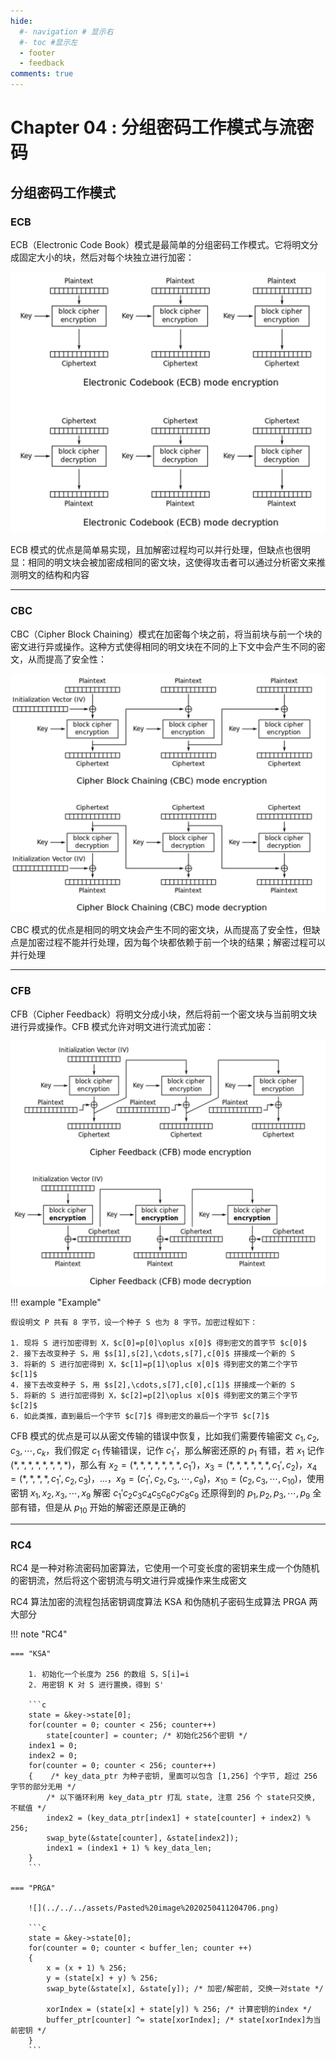 ```yaml
---
hide:
  #- navigation # 显示右
  #- toc #显示左
  - footer
  - feedback
comments: true
--- 
```


# Chapter 04 : 分组密码工作模式与流密码

## 分组密码工作模式

### ECB

ECB（Electronic Code Book）模式是最简单的分组密码工作模式。它将明文分成固定大小的块，然后对每个块独立进行加密：

![](../../../assets/Pasted%20image%2020250411004232.png)

ECB 模式的优点是简单易实现，且加解密过程均可以并行处理，但缺点也很明显：相同的明文块会被加密成相同的密文块，这使得攻击者可以通过分析密文来推测明文的结构和内容
***
### CBC

CBC（Cipher Block Chaining）模式在加密每个块之前，将当前块与前一个块的密文进行异或操作。这种方式使得相同的明文块在不同的上下文中会产生不同的密文，从而提高了安全性：

![](../../../assets/Pasted%20image%2020250411004957.png)

CBC 模式的优点是相同的明文块会产生不同的密文块，从而提高了安全性，但缺点是加密过程不能并行处理，因为每个块都依赖于前一个块的结果；解密过程可以并行处理
***
### CFB

CFB（Cipher Feedback）将明文分成小块，然后将前一个密文块与当前明文块进行异或操作。CFB 模式允许对明文进行流式加密：

![](../../../assets/Pasted%20image%2020250411151717.png)

!!! example "Example"

	假设明文 P 共有 8 字节，设一个种子 S 也为 8 字节。加密过程如下：
	
	1. 现将 S 进行加密得到 X，$c[0]=p[0]\oplus x[0]$ 得到密文的首字节 $c[0]$
	2. 接下去改变种子 S，用 $s[1],s[2],\cdots,s[7],c[0]$ 拼接成一个新的 S
	3. 将新的 S 进行加密得到 X，$c[1]=p[1]\oplus x[0]$ 得到密文的第二个字节 $c[1]$
	4. 接下去改变种子 S，用 $s[2],\cdots,s[7],c[0],c[1]$ 拼接成一个新的 S
	5. 将新的 S 进行加密得到 X，$c[2]=p[2]\oplus x[0]$ 得到密文的第三个字节 $c[2]$
	6. 如此类推，直到最后一个字节 $c[7]$ 得到密文的最后一个字节 $c[7]$

CFB 模式的优点是可以从密文传输的错误中恢复，比如我们需要传输密文 $c_1,c_2,c_3,\cdots,c_k$，我们假定 $c_1$ 传输错误，记作 $c_1'$，那么解密还原的 $p_1$ 有错，若 $x_1$ 记作 $(*,*,*,*,*,*,*,*)$，那么有 $x_2=(*,*,*,*,*,*,*,c_1')$，$x_3=(*,*,*,*,*,*,c_1',c_2)$，$x_4=(*,*,*,*,c_1',c_2,c_3)$，...，$x_9=(c_1',c_2,c_3,\cdots,c_9)$，$x_{10}=(c_2,c_3,\cdots,c_{10})$，使用密钥 $x_1,x_2,x_3,\cdots,x_9$ 解密 $c_1'c_2c_3c_4c_5c_6c_7c_8c_9$ 还原得到的 $p_1,p_2,p_3,\cdots,p_9$ 全部有错，但是从 $p_{10}$ 开始的解密还原是正确的
***
### RC4

RC4 是一种对称流密码加密算法，它使用一个可变长度的密钥来生成一个伪随机的密钥流，然后将这个密钥流与明文进行异或操作来生成密文

RC4 算法加密的流程包括密钥调度算法 KSA 和伪随机子密码生成算法 PRGA 两大部分

!!! note "RC4"

	=== "KSA"
	
		1. 初始化一个长度为 256 的数组 S，S[i]=i
		2. 用密钥 K 对 S 进行置换，得到 S'
		
		```c
		state = &key->state[0];
		for(counter = 0; counter < 256; counter++)
			state[counter] = counter; /* 初始化256个密钥 */
		index1 = 0;
		index2 = 0;
		for(counter = 0; counter < 256; counter++)
		{    /* key_data_ptr 为种子密钥, 里面可以包含 [1,256] 个字节, 超过 256 字节的部分无用 */
			/* 以下循环利用 key_data_ptr 打乱 state, 注意 256 个 state只交换, 不赋值 */
			index2 = (key_data_ptr[index1] + state[counter] + index2) % 256;
			swap_byte(&state[counter], &state[index2]);
			index1 = (index1 + 1) % key_data_len;
		}
		```
	
	=== "PRGA"
	
		![](../../../assets/Pasted%20image%2020250411204706.png)
		
		```c
		state = &key->state[0];
		for(counter = 0; counter < buffer_len; counter ++)
		{
			x = (x + 1) % 256;
			y = (state[x] + y) % 256;
			swap_byte(&state[x], &state[y]); /* 加密/解密前, 交换一对state */
		
			xorIndex = (state[x] + state[y]) % 256; /* 计算密钥的index */
			buffer_ptr[counter] ^= state[xorIndex]; /* state[xorIndex]为当前密钥 */
		}
		```